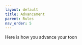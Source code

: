 ```yaml
---
layout: default
title: Advancement
parent: Rules
nav_order: 5
---
```


Here is how you advance your toon

